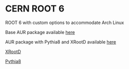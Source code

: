 # CERN ROOT 6
ROOT 6 with custom options to accommodate Arch Linux

Base AUR package available [here](https://aur.archlinux.org/packages/root/)

AUR package with Pythia8 and XRootD available [here](https://aur.archlinux.org/packages/root-extra/)

[XRootD](https://aur.archlinux.org/packages/xrootd-abi0/)

[Pythia8](https://aur.archlinux.org/packages/pythia8/)

